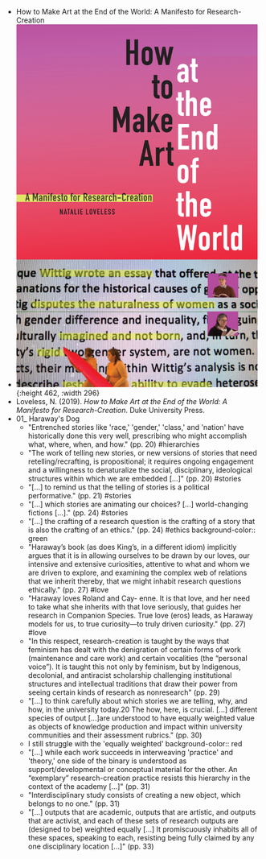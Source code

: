 - How to Make Art at the End of the World: A Manifesto for Research-Creation
- ![978-1-4780-0402-8.jpeg](../assets/978-1-4780-0402-8_1677702899420_0.jpeg){:height 462, :width 296}
- Loveless, N. (2019). *How to Make Art at the End of the World: A Manifesto for Research-Creation*. Duke University Press.
- 01_ Haraway's Dog
	- "Entrenched stories like 'race,' 'gender,' 'class,' and 'nation' have historically done this very well, prescribing who might accomplish what, where, when, and how." (pp. 20) #hierarchies
	- "The work of telling new stories, or new versions of stories that need retelling/recrafting, is propositional; it requires ongoing engagement and a willingness to denaturalize the social, disciplinary, ideological structures within which we are embedded [...]" (pp. 20) #stories
	- "[...] to remind us that the telling of stories is a political performative." (pp. 21) #stories
	- "[...]  which stories are animating our choices? [...] world-changing fictions [...]." (pp. 24) #stories
	- "[...] the crafting of a research question is the crafting of a story that is also the crafting of an ethics." (pp. 24) #ethics
	  background-color:: green
	- "Haraway’s book (as does King’s, in a different idiom) implicitly argues that it is in allowing ourselves to be drawn by our loves, our intensive and extensive curiosities, attentive to what and whom we are driven to explore, and examining the complex web of relations that we inherit thereby, that we might inhabit research questions ethically." (pp. 27) #love
	- "Haraway loves Roland and Cay- enne. It is that love, and her need to take what she inherits with that love seriously, that guides her research in Companion Species. True love (eros) leads, as Haraway models for us, to true curiosity—to truly driven curiosity." (pp. 27) #love
	- "In this respect, research-creation is taught by the ways that feminism has dealt with the denigration of certain forms of work (maintenance and care work) and certain vocalities (the “personal voice”). It is taught this not only by feminism, but by Indigenous, decolonial, and antiracist scholarship challenging institutional structures and intellectual traditions that draw their power from seeing certain kinds of research as nonresearch" (pp. 29)
	- "[...] to think carefully about which stories we are telling, why, and how, in the university today.20
	  The how, here, is crucial. [...] different species of output [...]are understood to have equally weighted value as objects of knowledge production and impact within university communities and their assessment rubrics." (pp. 30)
	- I still struggle with the 'equally weighted'
	  background-color:: red
	- "[...] while each work succeeds in interweaving 'practice' and 'theory,' one side of the binary is understood as support/developmental or conceptual material for the other. An “exemplary” research-creation practice resists this hierarchy in the context of the academy [...]" (pp. 31)
	- "Interdisciplinary study consists of creating a new object, which belongs to no one." (pp. 31)
	- "[...] outputs that are academic, outputs that are artistic, and outputs that are activist, and each of these sets of research outputs are (designed to be) weighted equally [...] It promiscuously inhabits all of these spaces, speaking to each, resisting being fully claimed by any one disciplinary location [...]" (pp. 33)